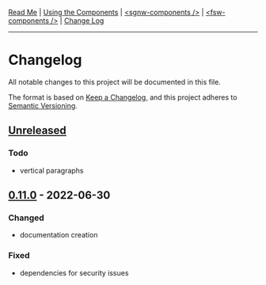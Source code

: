 [Read Me](README.md) | 
[Using the Components](USAGE.md) | 
[&lt;sgnw-components />](SGNW-COMPONENTS.md) | 
[&lt;fsw-components />](FSW-COMPONENTS.md) | 
[Change Log](CHANGELOG.md)

---

# Changelog
All notable changes to this project will be documented in this file.

The format is based on [Keep a Changelog](https://keepachangelog.com/en/1.0.0/),
and this project adheres to [Semantic Versioning](https://semver.org/spec/v2.0.0.html).

## [Unreleased]
### Todo
- vertical paragraphs


## [0.11.0] - 2022-06-30
### Changed
- documentation creation

### Fixed
- dependencies for security issues

[Unreleased]: https://github.com/sutton-signwriting/sgnw-components/compare/v0.11.0...HEAD
[0.11.0]: https://github.com/sutton-signwriting/sgnw-components/releases/tag/v0.11.0
